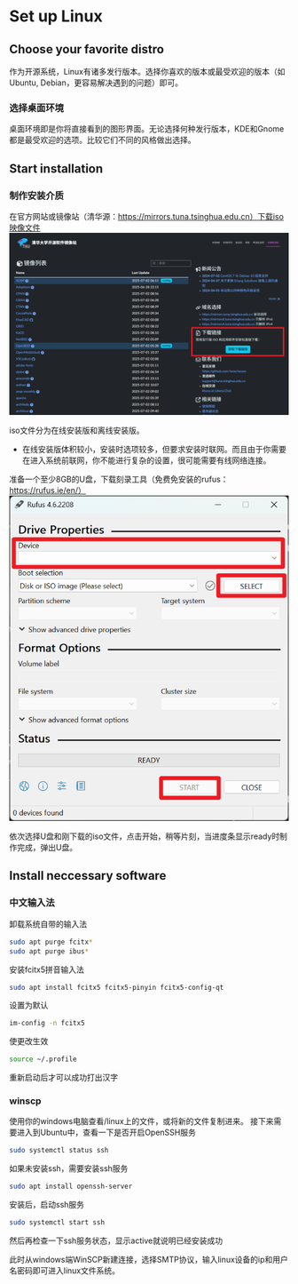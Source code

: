 # Set up Linux

## Choose your favorite distro
作为开源系统，Linux有诸多发行版本。选择你喜欢的版本或最受欢迎的版本（如Ubuntu, Debian，更容易解决遇到的问题）即可。

### 选择桌面环境
桌面环境即是你将直接看到的图形界面。无论选择何种发行版本，KDE和Gnome都是最受欢迎的选项。比较它们不同的风格做出选择。

## Start installation
### 制作安装介质
在官方网站或镜像站（清华源：https://mirrors.tuna.tsinghua.edu.cn）下载iso映像文件
![sreenshot](image.png)

iso文件分为在线安装版和离线安装版。
- 在线安装版体积较小，安装时选项较多，但要求安装时联网。而且由于你需要在进入系统前联网，你不能进行复杂的设置，很可能需要有线网络连接。

准备一个至少8GB的U盘，下载刻录工具（免费免安装的rufus： https://rufus.ie/en/）
![alt text](image-1.png)

依次选择U盘和刚下载的iso文件，点击开始，稍等片刻，当进度条显示ready时制作完成，弹出U盘。



## Install neccessary software

### 中文输入法
卸载系统自带的输入法
```bash
sudo apt purge fcitx*
sudo apt purge ibus*
```

安装fcitx5拼音输入法

```bash
sudo apt install fcitx5 fcitx5-pinyin fcitx5-config-qt
```

设置为默认
```bash
im-config -n fcitx5
```

使更改生效
```bash
source ~/.profile
```

重新启动后才可以成功打出汉字

### winscp
使用你的windows电脑查看/linux上的文件，或将新的文件复制进来。
接下来需要进入到Ubuntu中，查看一下是否开启OpenSSH服务

```bash
sudo systemctl status ssh
```

如果未安装ssh，需要安装ssh服务

```bash
sudo apt install openssh-server
```

安装后，启动ssh服务

```bash
sudo systemctl start ssh
```
然后再检查一下ssh服务状态，显示active就说明已经安装成功

此时从windows端WinSCP新建连接，选择SMTP协议，输入linux设备的ip和用户名密码即可进入linux文件系统。